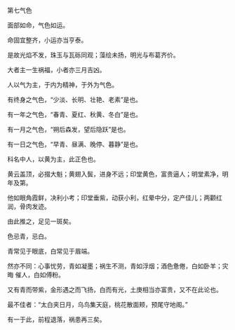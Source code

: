 第七气色

面部如命，气色如运。

命固宜整齐，小运亦当亨泰。

是故光焰不发，珠玉与瓦砾同观；藻绘未扬，明光与布葛齐价。

大者主一生祸福，小者亦三月吉凶。

人以气为主，于内为精神，于外为气色。

有终身之气色，“少淡、长明、壮艳、老素”是也。

有一年之气色，“春青、夏红、秋黄、冬白”是也。

有一月之气色，“朔后森发，望后隐跃”是也。

有一日之气色，“早青、昼满、晚停、暮静”是也。

科名中人，以黄为主，此正色也。

黄云盖顶，必掇大魁；黄翅入鬓，进身不远；印堂黄色，富贵逼人；明堂素净，明年及第。

他如眼角霞鲜，决利小考；印堂垂紫，动获小利，红晕中分，定产佳儿；两颧红润，骨肉发迹。

由此推之，足见一斑矣。

色忌青，忌白。

青常见于眼底，白常见于眉端。

然亦不同：心事忧劳，青如凝墨；祸生不测，青如浮烟；酒色惫倦，白如卧羊；灾晦 催人，白如傅粉。

又有青而带紫，金形遇之而飞扬，白而有光，土庚相当亦富贵，又不在此论也。

最不佳者：“太白夹日月，乌鸟集天庭，桃花散面颊，预尾守地阁。”

有一于此，前程退落，祸患再三矣。

